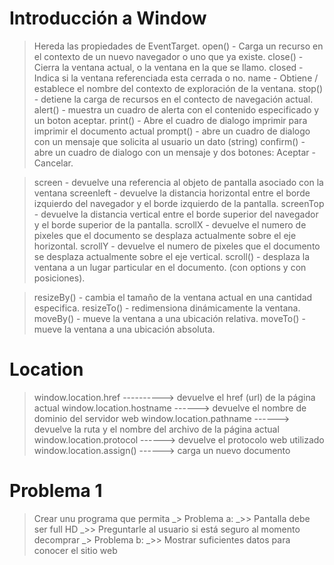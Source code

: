 # Introducción a Window
> Hereda las propiedades de EventTarget.
> open() - Carga un recurso en el contexto de un nuevo navegador o uno que ya existe.
> close() - Cierra la ventana actual, o la ventana en la que se llamo.
> closed - Indica si la ventana referenciada esta cerrada o no.
> name - Obtiene / establece el nombre del contexto de exploración de la ventana.
> stop() - detiene la carga de recursos en el contecto de navegación actual.
> alert() - muestra un cuadro de alerta con el contenido especificado y un boton aceptar.
> print() - Abre el cuadro de dialogo imprimir para imprimir el documento actual
> prompt() - abre un cuadro de dialogo con un mensaje que solicita al usuario un dato (string)
> confirm() - abre un cuadro de dialogo con un mensaje y dos botones: Aceptar - Cancelar.

> screen - devuelve una referencia al objeto de pantalla asociado  con la ventana
> screenleft - devuelve la distancia horizontal entre el borde izquierdo del navegador y el borde izquierdo de la pantalla.
> screenTop - devuelve la distancia vertical entre el borde superior del navegador y el borde superior de la pantalla.
> scrollX - devuelve el numero de pixeles que el documento se desplaza actualmente sobre el eje horizontal.
> scrollY - devuelve el numero de pixeles que el documento se desplaza actualmente sobre el eje vertical.
> scroll() - desplaza la ventana a un lugar particular en el documento. (con options y con posiciones).

> resizeBy() - cambia el tamaño de la ventana actual en una cantidad especifica.
> resizeTo() - redimensiona dinámicamente la ventana.
> moveBy() - mueve la ventana a una ubicación relativa.
> moveTo() - mueve la ventana a una ubicación absoluta.

# Location
> window.location.href ----------> devuelve el href (url) de la página actual
> window.location.hostname ------> devuelve el nombre de dominio del servidor web
> window.location.pathname ------> devuelve la ruta y el nombre del archivo de la página actual
> window.location.protocol ------> devuelve el protocolo web utilizado
> window.location.assign() ------> carga un nuevo documento

# Problema 1
> Crear unu programa que permita
    _> Problema a:
        _>> Pantalla debe ser full HD
        _>> Preguntarle al usuario si está seguro al momento decomprar
    _> Problema b:
        _>> Mostrar suficientes datos para conocer el sitio web






